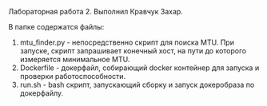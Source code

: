 Лабораторная работа 2. Выполнил Кравчук Захар.

В папке содержатся файлы:
1. mtu_finder.py - непосредственно скрипт для поиска MTU. При запуске, скрипт запрашивает конечный хост, на пути до которого измеряется минимальное MTU.
2. Dockerfile - докерфайл, собирающий docker контейнер для запуска и проверки работоспособности.
3. run.sh - bash скрипт, запускающий сборку и запуск докеробраза по докерфайлу.
